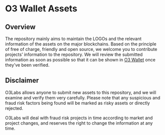 # O3 Wallet Assets

## Overview

The repository mainly aims to maintain the LOGOs and the relevant information of the assets on the major blockchains. Based on the principle of free of charge, friendly and open source, we welcome you to contribute projects’ information to the repository. We will review the submitted information as soon as possible so that it can be shown in [O3 Wallet](https://o3.network/#/wallet) once they’ve been verified.

## Disclaimer

O3Labs allows anyone to submit new assets to this repository, and we will examine and verify them very carefully. Please note that any suspicious and fraud risk factors being found will be marked as risky assets or directly rejected.

O3Labs will deal with fraud risk projects in time according to market and project changes, and reserves the right to change the information at any time.
